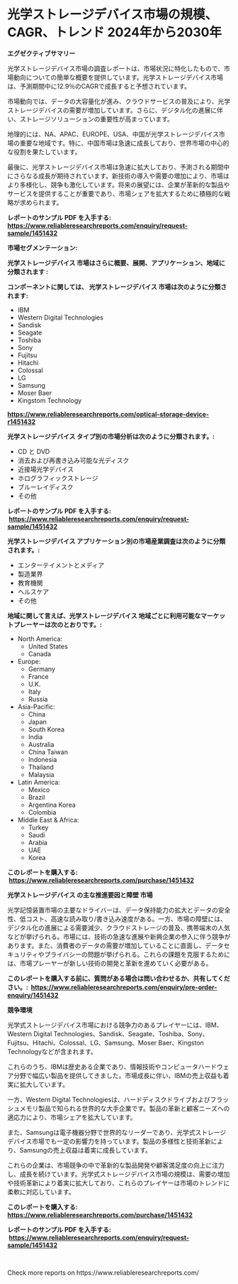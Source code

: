 <p><h1>光学ストレージデバイス市場の規模、CAGR、トレンド 2024年から2030年</h1></p><p><strong>エグゼクティブサマリー</strong></p>
<p><p>光学ストレージデバイス市場の調査レポートは、市場状況に特化したもので、市場動向についての簡単な概要を提供しています。光学ストレージデバイス市場は、予測期間中に12.9％のCAGRで成長すると予想されています。</p><p>市場動向では、データの大容量化が進み、クラウドサービスの普及により、光学ストレージデバイスの需要が増加しています。さらに、デジタル化の進展に伴い、ストレージソリューションの重要性が高まっています。</p><p>地理的には、NA、APAC、EUROPE、USA、中国が光学ストレージデバイス市場の重要な地域です。特に、中国市場は急速に成長しており、世界市場の中心的な役割を果たしています。</p><p>最後に、光学ストレージデバイス市場は急速に拡大しており、予測される期間中にさらなる成長が期待されています。新技術の導入や需要の増加により、市場はより多様化し、競争も激化しています。将来の展望には、企業が革新的な製品やサービスを提供することが重要であり、市場シェアを拡大するために積極的な戦略が求められます。</p></p>
<p><strong>レポートのサンプル PDF を入手する: <a href="https://www.reliableresearchreports.com/enquiry/request-sample/1451432">https://www.reliableresearchreports.com/enquiry/request-sample/1451432</a></strong></p>
<p><strong>市場セグメンテーション:</strong></p>
<p><strong> 光学ストレージデバイス 市場はさらに概要、展開、アプリケーション、地域に分類されます :</strong></p>
<p><strong>コンポーネントに関しては、 光学ストレージデバイス 市場は次のように分類されます: &nbsp;</strong></p>
<p><ul><li>IBM</li><li>Western Digital Technologies</li><li>Sandisk</li><li>Seagate</li><li>Toshiba</li><li>Sony</li><li>Fujitsu</li><li>Hitachi</li><li>Colossal</li><li>LG</li><li>Samsung</li><li>Moser Baer</li><li>Kingstom Technology</li></ul></p>
<p><strong><a href="https://www.reliableresearchreports.com/optical-storage-device-r1451432">https://www.reliableresearchreports.com/optical-storage-device-r1451432</a></strong></p>
<p><strong> 光学ストレージデバイス タイプ別の市場分析は次のように分類されます。:</strong></p>
<p><ul><li>CD と DVD</li><li>消去および再書き込み可能な光ディスク</li><li>近接場光学デバイス</li><li>ホログラフィックストレージ</li><li>ブルーレイディスク</li><li>その他</li></ul></p>
<p><strong>レポートのサンプル PDF を入手する: &nbsp;<a href="https://www.reliableresearchreports.com/enquiry/request-sample/1451432">https://www.reliableresearchreports.com/enquiry/request-sample/1451432</a></strong></p>
<p><strong> 光学ストレージデバイス アプリケーション別の市場産業調査は次のように分類されます。:</strong></p>
<p><ul><li>エンターテイメントとメディア</li><li>製造業界</li><li>教育機関</li><li>ヘルスケア</li><li>その他</li></ul></p>
<p><strong>地域に関して言えば、光学ストレージデバイス 地域ごとに利用可能なマーケットプレーヤーは次のとおりです。:</strong></p>
<p><ul>
    <li>
        North America:
        <ul>
            <li>United States</li>
            <li>Canada</li>
        </ul>
    </li>
    <li>
        Europe:
        <ul>
            <li>Germany</li>
            <li>France</li>
            <li>U.K.</li>
            <li>Italy</li>
            <li>Russia</li>
        </ul>
    </li>
    <li>
        Asia-Pacific:
        <ul>
            <li>China</li>
            <li>Japan</li>
            <li>South Korea</li>
            <li>India</li>
            <li>Australia</li>
            <li>China Taiwan</li>
            <li>Indonesia</li>
            <li>Thailand</li>
            <li>Malaysia</li>
        </ul>
    </li>
    <li>
        Latin America:
        <ul>
            <li>Mexico</li>
            <li>Brazil</li>
            <li>Argentina Korea</li>
            <li>Colombia</li>
        </ul>
    </li>
    <li>
        Middle East & Africa:
        <ul>
            <li>Turkey</li>
            <li>Saudi</li>
            <li>Arabia</li>
            <li>UAE</li>
            <li>Korea</li>
        </ul>
    </li>
    </ul></p>
<p><strong>このレポートを購入する: &nbsp;<a href="https://www.reliableresearchreports.com/purchase/1451432">https://www.reliableresearchreports.com/purchase/1451432</a></strong></p>
<p><strong>光学ストレージデバイス の主な推進要因と障壁 市場</strong></p>
<p><p>光学記憶装置市場の主要なドライバーは、データ保持能力の拡大とデータの安全性、低コスト、高速な読み取り/書き込み速度がある。一方、市場の障壁には、デジタル化の進展による需要減少、クラウドストレージの普及、携帯端末の人気などが挙げられる。市場には、技術の急速な進展や新興企業の参入に伴う競争があります。また、消費者のデータの需要が増加していることに直面し、データセキュリティやプライバシーの問題が挙げられる。これらの課題を克服するためには、市場プレーヤーが新しい技術の開発と革新を進めていく必要がある。</p></p>
<p><strong>このレポートを購入する前に、質問がある場合は問い合わせるか、共有してください。:&nbsp; <a href="https://www.reliableresearchreports.com/enquiry/pre-order-enquiry/1451432">https://www.reliableresearchreports.com/enquiry/pre-order-enquiry/1451432</a></strong></p>
<p><strong>競争環境</strong></p>
<p><p>光学式ストレージデバイス市場における競争力のあるプレイヤーには、IBM、Western Digital Technologies、Sandisk、Seagate、Toshiba、Sony、Fujitsu、Hitachi、Colossal、LG、Samsung、Moser Baer、Kingston Technologyなどが含まれます。</p><p>これらのうち、IBMは歴史ある企業であり、情報技術やコンピュータハードウェア分野で幅広い製品を提供してきました。市場成長に伴い、IBMの売上収益も着実に拡大しています。</p><p>一方、Western Digital Technologiesは、ハードディスクドライブおよびフラッシュメモリ製品で知られる世界的な大手企業です。製品の革新と顧客ニーズへの適応力により、市場シェアを拡大しています。</p><p>また、Samsungは電子機器分野で世界的なリーダーであり、光学式ストレージデバイス市場でも一定の影響力を持っています。製品の多様性と技術革新により、Samsungの売上収益は着実に成長しています。</p><p>これらの企業は、市場競争の中で革新的な製品開発や顧客満足度の向上に注力し、成長を続けています。光学式ストレージデバイス市場の規模は、需要の増加や技術革新により着実に拡大しており、これらのプレイヤーは市場のトレンドに柔軟に対応しています。</p></p>
<p><strong>このレポートを購入する: &nbsp; <a href="https://www.reliableresearchreports.com/purchase/1451432">https://www.reliableresearchreports.com/purchase/1451432</a></strong></p>
<p><strong>レポートのサンプル PDF を入手する: &nbsp;<a href="https://www.reliableresearchreports.com/enquiry/request-sample/1451432">https://www.reliableresearchreports.com/enquiry/request-sample/1451432</a></strong><strong></strong></p>
<p>&nbsp;</p>
<p>Check more reports on https://www.reliableresearchreports.com/</p>
